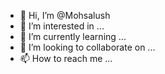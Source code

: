 - 👋 Hi, I’m @Mohsalush
- 👀 I’m interested in ...
- 🌱 I’m currently learning ...
- 💞️ I’m looking to collaborate on ...
- 📫 How to reach me ...

<!---
Mohsalush/Mohsalush is a ✨ special ✨ repository because its `README.md` (this file) appears on your GitHub profile.
You can click the Preview link to take a look at your changes.
--->
